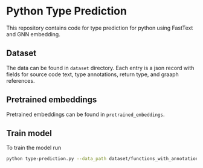 # Python Type Prediction

This repository contains code for type prediction for python using FastText and GNN embedding.

## Dataset

The data can be found in `dataset` directory. Each entry is a json record with fields for source code text, type annotations, return type, and graaph references.

## Pretrained embeddings

Pretrained embeddings can be found in `pretrained_embeddings`. 

## Train model 

To train the model run

```bash
python type-prediction.py --data_path dataset/functions_with_annotations.jsonl --graph_emb_path pretrained_embeddings/graph_embeddings_dim_100.pkl --word_emb_path pretrained_embeddings/fasttext_codesearchnet_dim_100.pkl
```